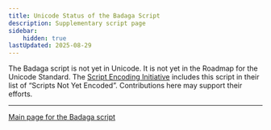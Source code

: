 ```yaml
---
title: Unicode Status of the Badaga Script
description: Supplementary script page
sidebar:
    hidden: true
lastUpdated: 2025-08-29
---
```


The Badaga script is not yet in Unicode. It is not yet in the Roadmap for the Unicode Standard. The [Script Encoding Initiative](http://www.linguistics.berkeley.edu/sei/) includes this script in their list of “Scripts Not Yet Encoded”. Contributions here may support their efforts.

[comment]: # (end of intro)

[comment]: # (start of blocks)

[comment]: # (end of blocks)

[comment]: # (start of chars)

[comment]: # (end of chars)

[comment]: # (start of rest)





<hr/>

[Main page for the Badaga script](/scrlang/scripts/qabq)

